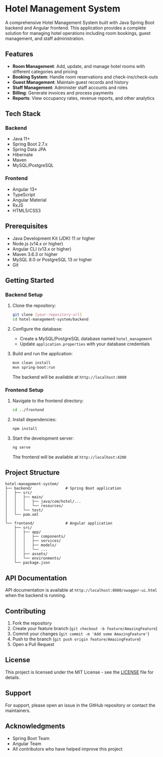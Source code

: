 # Hotel Management System

A comprehensive Hotel Management System built with Java Spring Boot backend and Angular frontend. This application provides a complete solution for managing hotel operations including room bookings, guest management, and staff administration.

## Features

- **Room Management**: Add, update, and manage hotel rooms with different categories and pricing
- **Booking System**: Handle room reservations and check-ins/check-outs
- **Guest Management**: Maintain guest records and history
- **Staff Management**: Administer staff accounts and roles
- **Billing**: Generate invoices and process payments
- **Reports**: View occupancy rates, revenue reports, and other analytics

## Tech Stack

### Backend
- Java 11+
- Spring Boot 2.7.x
- Spring Data JPA
- Hibernate
- Maven
- MySQL/PostgreSQL

### Frontend
- Angular 13+
- TypeScript
- Angular Material
- RxJS
- HTML5/CSS3

## Prerequisites

- Java Development Kit (JDK) 11 or higher
- Node.js (v14.x or higher)
- Angular CLI (v13.x or higher)
- Maven 3.6.3 or higher
- MySQL 8.0 or PostgreSQL 13 or higher
- Git

## Getting Started

### Backend Setup

1. Clone the repository:
   ```bash
   git clone [your-repository-url]
   cd hotel-management-system/backend
   ```

2. Configure the database:
   - Create a MySQL/PostgreSQL database named `hotel_management`
   - Update `application.properties` with your database credentials

3. Build and run the application:
   ```bash
   mvn clean install
   mvn spring-boot:run
   ```
   The backend will be available at `http://localhost:8080`

### Frontend Setup

1. Navigate to the frontend directory:
   ```bash
   cd ../frontend
   ```

2. Install dependencies:
   ```bash
   npm install
   ```

3. Start the development server:
   ```bash
   ng serve
   ```
   The frontend will be available at `http://localhost:4200`

## Project Structure

```
hotel-management-system/
├── backend/               # Spring Boot application
│   ├── src/
│   │   ├── main/
│   │   │   ├── java/com/hotel/...
│   │   │   └── resources/
│   │   └── test/
│   └── pom.xml
│
└── frontend/              # Angular application
    ├── src/
    │   ├── app/
    │   │   ├── components/
    │   │   ├── services/
    │   │   ├── models/
    │   │   └── ...
    │   ├── assets/
    │   └── environments/
    └── package.json
```

## API Documentation

API documentation is available at `http://localhost:8080/swagger-ui.html` when the backend is running.

## Contributing

1. Fork the repository
2. Create your feature branch (`git checkout -b feature/AmazingFeature`)
3. Commit your changes (`git commit -m 'Add some AmazingFeature'`)
4. Push to the branch (`git push origin feature/AmazingFeature`)
5. Open a Pull Request

## License

This project is licensed under the MIT License - see the [LICENSE](LICENSE) file for details.

## Support

For support, please open an issue in the GitHub repository or contact the maintainers.

## Acknowledgments

- Spring Boot Team
- Angular Team
- All contributors who have helped improve this project
